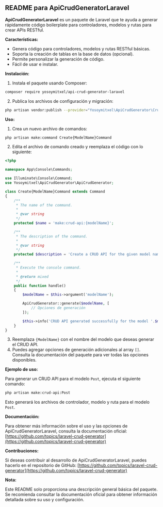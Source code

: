 ## README para ApiCrudGeneratorLaravel

**ApiCrudGeneratorLaravel** es un paquete de Laravel que te ayuda a generar rápidamente código boilerplate para controladores, modelos y rutas para crear APIs RESTful. 

**Características:**

- Genera código para controladores, modelos y rutas RESTful básicas.
- Soporta la creación de tablas en la base de datos (opcional).
- Permite personalizar la generación de código.
- Fácil de usar e instalar.

**Instalación:**

1. Instala el paquete usando Composer:

```bash
composer require yosoymitxel/api-crud-generator-laravel
```

2. Publica los archivos de configuración y migración:

```bash
php artisan vendor:publish --provider="Yosoymitxel\ApiCrudGenerator\CrudGeneratorServiceProvider"
```

**Uso:**

1. Crea un nuevo archivo de comandos:

```bash
php artisan make:command Create{ModelName}Command
```

2. Edita el archivo de comando creado y reemplaza el código con lo siguiente:

```php
<?php

namespace App\Console\Commands;

use Illuminate\Console\Command;
use Yosoymitxel\ApiCrudGenerator\ApiCrudGenerator;

class Create{ModelName}Command extends Command
{
    /**
     * The name of the command.
     *
     * @var string
     */
    protected $name = 'make:crud-api:{modelName}';

    /**
     * The description of the command.
     *
     * @var string
     */
    protected $description = 'Create a CRUD API for the given model name';

    /**
     * Execute the console command.
     *
     * @return mixed
     */
    public function handle()
    {
        $modelName = $this->argument('modelName');

        ApiCrudGenerator::generate($modelName, [
            // Opciones de generación
        ]);

        $this->info('CRUD API generated successfully for the model '.$modelName);
    }
}
```

3. Reemplaza `{ModelName}` con el nombre del modelo que deseas generar el CRUD API.
4. Puedes agregar opciones de generación adicionales al array `[]`. Consulta la documentación del paquete para ver todas las opciones disponibles.

**Ejemplo de uso:**

Para generar un CRUD API para el modelo `Post`, ejecuta el siguiente comando:

```bash
php artisan make:crud-api:Post
```

Esto generará los archivos de controlador, modelo y ruta para el modelo `Post`.

**Documentación:**

Para obtener más información sobre el uso y las opciones de ApiCrudGeneratorLaravel, consulta la documentación oficial: [https://github.com/topics/laravel-crud-generator](https://github.com/topics/laravel-crud-generator)

**Contribuciones:**

Si deseas contribuir al desarrollo de ApiCrudGeneratorLaravel, puedes hacerlo en el repositorio de GitHub: [https://github.com/topics/laravel-crud-generator](https://github.com/topics/laravel-crud-generator)

**Nota:**

Este README solo proporciona una descripción general básica del paquete. Se recomienda consultar la documentación oficial para obtener información detallada sobre su uso y configuración.
